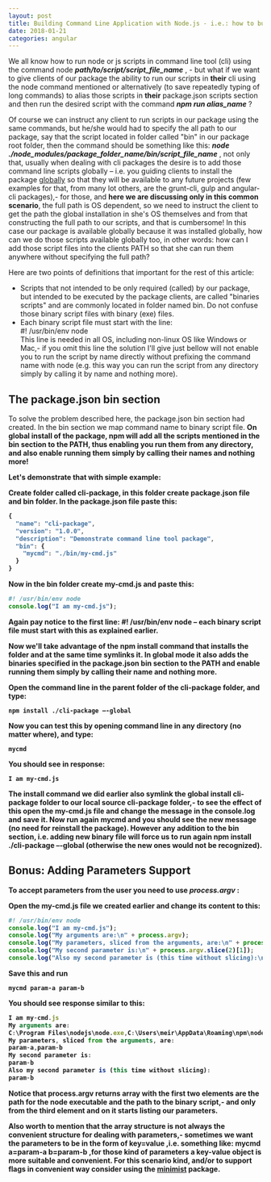 ```yaml
---
layout: post
title: Building Command Line Application with Node.js - i.e.: how to build package that act (also or just) as command line tool
date: 2018-01-21
categories: angular
---
```


We all know how to run node or js scripts in command line tool (cli) using the command node <i><b>path/to/script/script_file_name</i></b> , - but what if we want to give clients of our package the ability to run our scripts in <b>their</b> cli using the node command mentioned or alternatively (to save repeatedly typing of long commands) to alias those scripts in <b>their</b> package.json scripts section and then run the desired script with the command <b><i>npm run alias_name</b></i> ?

Of course we can instruct any client to run scripts in our package using the same commands, but he/she would had to specify the all path to our package, say that the script located in folder called "bin" in our package root folder, then the command should be something like this: <i><b>node ./node_modules/package_folder_name/bin/script_file_name</b></i> , not only that, usually when dealing with cli packages the desire is to add those command line scripts globally – i.e. you guiding clients to install the package <u>globally</u> so that they will be available to any future projects (few examples for that, from many lot others, are the grunt-cli, gulp and angular-cli packages),- for those, and <b>here we are discussing only in this common scenario</b>, the full path is OS dependent, so we need to instruct the client to get the path the global installation in she's OS themselves and from that constructing the full path to our scripts, and that is cumbersome! In this case our package is available globally because it was installed globally, how can we do those scripts available globally too, in other words: how can I add those script files into the clients PATH so that she can run them anywhere without specifying the full path?

Here are two points of definitions that important for the rest of this article:
*	Scripts that not intended to be only required (called) by our package, but intended to be executed by the package clients, are called "binaries scripts" and are commonly located in folder named bin. Do not confuse those binary script files with binary (exe) files.
*	Each binary script file must start with the line:<br>#! /usr/bin/env node<br>This line is needed in all OS, including non-linux OS like Windows or Mac,- if you omit this line the solution I'll give just bellow will not enable you to run the script by name directly without prefixing the command name with node (e.g. this way you can run the script from any directory simply by calling it by name and nothing more).

## The package.json bin section
To solve the problem described here, the package.json bin section had created. In the bin section we map command name to binary script file. <b>On global install of the package<b>, npm will add all the scripts mentioned in the bin section to the PATH, thus enabling you run them from any directory, and also enable running them simply by calling their names and nothing more!

Let's demonstrate that with simple example:

Create folder called cli-package, in this folder create package.json file and bin folder. In the package.json file paste this:

```javascript
{
  "name": "cli-package",
  "version": "1.0.0",
  "description": "Demonstrate command line tool package",
  "bin": {
	"mycmd": "./bin/my-cmd.js"
  }  
}
```

Now in the bin folder create my-cmd.js and paste this:
```javascript
#! /usr/bin/env node
console.log("I am my-cmd.js");
```

Again pay notice to the first line: #! /usr/bin/env node – each binary script file must start with this as explained earlier.

Now we'll take advantage of the npm install <folder> command that installs the folder and at the same time symlinks it. In global mode it also adds the binaries specified in the package.json bin section to the PATH and enable running them simply by calling their name and nothing more.

Open the command line in the parent folder of the cli-package folder, and type:
    
    npm install ./cli-package –-global

Now you can test this by opening command line in any directory (no matter where), and type: 
    
    mycmd

You should see in response:
    
    I am my-cmd.js

The install command we did earlier also symlink the global install cli-package folder to our local source cli-package folder,- to see the effect of this open the my-cmd.js file and change the message in the console.log and save it. Now run again mycmd and you should see the new message (no need for reinstall the package). However any addition to the bin section, i.e. adding new binary file will force us to run again npm install ./cli-package –-global (otherwise the new ones would not be recognized).

## Bonus: Adding Parameters Support
To accept parameters from the user you need to use <i>process.argv</i> : 

Open the my-cmd.js file we created earlier and change its content to this:

```javascript
#! /usr/bin/env node
console.log("I am my-cmd.js");
console.log("My arguments are:\n" + process.argv);
console.log("My parameters, sliced from the arguments, are:\n" + process.argv.slice(2));
console.log("My second parameter is:\n" + process.argv.slice(2)[1]);
console.log("Also my second parameter is (this time without slicing):\n" + process.argv[3]);
```

Save this and run

    mycmd param-a param-b
    
You should see response similar to this:

```javascript
I am my-cmd.js
My arguments are:
C:\Program Files\nodejs\node.exe,C:\Users\meir\AppData\Roaming\npm\node_modules\cli-package\bin\my-cmd.js,param-a,param-b
My parameters, sliced from the arguments, are:
param-a,param-b
My second parameter is:
param-b
Also my second parameter is (this time without slicing):
param-b
```

Notice that process.argv returns array with the first two elements are the path for the node executable and the path to the binary script,- and only from the third element and on it starts listing our parameters.

Also worth to mention that the array structure is not always the convenient structure for dealing with parameters,- sometimes we want the parameters to be in the form of key=value ,i.e. something like: mycmd a=param-a b=param-b ,for those kind of parameters a key-value object is more suitable and convenient. For this scenario kind, and/or to support flags in convenient way consider using the [minimist](https://www.npmjs.com/package/minimist) package.

